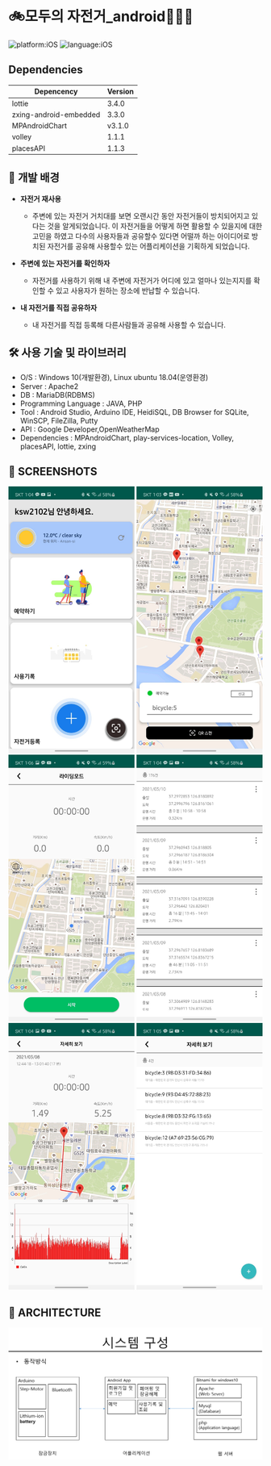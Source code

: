 # 🚲모두의 자전거_android🚵🏼‍♀️

![platform:iOS](https://img.shields.io/badge/Platform-android-blue) ![language:iOS](https://img.shields.io/badge/Language-java-yellow)

## Dependencies

| Depencency | Version |
| ---------- | ------- |
| lottie | 3.4.0   |
| zxing-android-embedded  | 3.3.0  |
| MPAndroidChart    | v3.1.0   |
| volley | 1.1.1 |
| placesAPI | 1.1.3 |   
  
  
## 📖 개발 배경
* **자전거 재사용**
  * 주변에 있는 자전거 거치대를 보면 오랜시간 동안 자전거들이 방치되어지고 있다는 것을 알게되었습니다. 이 자전거들을 어떻게 하면 활용할 수 있을지에 대한 고민을 하였고 다수의 사용자들과 공유할수 있다면 어떨까 하는 아이디어로 방치된 자전거를 공유해 사용할수 있는 어플리케이션을 기획하게 되었습니다. 
  
* **주변에 있는 자전거를 확인하자**
  * 자전거를 사용하기 위해 내 주변에 자전거가 어디에 있고 얼마나 있는지지를 확인할 수 있고 사용자가 원하는 장소에 반납할 수 있습니다. 
* **내 자전거를 직접 공유하자**
  * 내 자전거를 직접 등록해 다른사람들과 공유해 사용할 수 있습니다. 
  


## 🛠️ 사용 기술 및 라이브러리

- O/S : Windows 10(개발환경), Linux ubuntu 18.04(운영환경)
- Server : Apache2
- DB : MariaDB(RDBMS)
- Programming Language : JAVA, PHP
- Tool : Android Studio, Arduino IDE, HeidiSQL, DB Browser for SQLite, WinSCP, FileZilla, Putty
- API : Google Developer,OpenWeatherMap
- Dependencies : MPAndroidChart, play-services-location, Volley, placesAPI, lottie, zxing
  


## 📸 SCREENSHOTS
<img width="250" src="/img/img1.jpg"/> <img width="250" src="/img/img3.jpg"/> <img width="250" src="/img/img2.jpg"/>
<img width="250" src="/img/img4.jpg"/> <img width="250" src="/img/img5.jpg"/> <img width="250" src="/img/img6.jpg"/>


## 📐 ARCHITECTURE
<img src="/img/img10.png"/>

